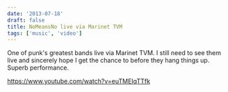 ```yaml
---
date: '2013-07-18'
draft: false
title: NoMeansNo live via Marinet TVM
tags: ['music', 'video']
---
```


One of punk's greatest bands live via Marinet TVM. I still need to see them live and sincerely hope I get the chance to before they hang things up. Superb performance.<!-- excerpt -->

<https://www.youtube.com/watch?v=euTMEIqTTfk>
